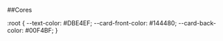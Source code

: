 ##Cores


:root {
    --text-color: #DBE4EF;
    --card-front-color: #144480;
    --card-back-color: #00F4BF;
}